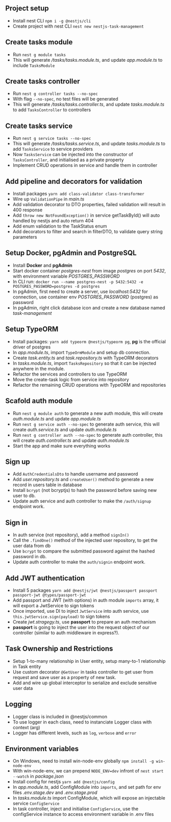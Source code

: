 ## Project setup

- Install nest CLI `npm i -g @nestjs/cli`
- Create project with nest CLI `nest new nestjs-task-management`

## Create tasks module

- Run `nest g module tasks`
- This will generate _/tasks/tasks.module.ts_, and update _app.module.ts_ to include `TasksModule`

## Create tasks controller

- Run `nest g controller tasks --no-spec`
- With flag `--no-spec`, no test files will be generated
- This will generate _/tasks/tasks.controller.ts_, and update _tasks.module.ts_ to add `TasksController` to controllers

## Create tasks service

- Run `nest g service tasks --no-spec`
- This will generate _/tasks/tasks.service.ts_, and update _tasks.module.ts_ to add `TasksService` to service providers
- Now `TasksService` can be injected into the constructor of `TasksController`, and initialised as a private property
- Implement CRUD operations in service and handle them in controller

## Add pipeline and decorators for validation

- Install packages `yarn add class-validator class-transformer`
- Wire up `ValidationPipe` in _main.ts_
- Add validation decorator to DTO properties, failed validation will result in 400 response
- Add `throw new NotFoundException()` in service getTaskById() will auto handled by nestjs and auto return 404
- Add enum validation to the TaskStatus enum
- Add decorators to filter and search in filterDTO, to validate query string parameters

## Setup Docker, pgAdmin and PostgreSQL

- Install **Docker** and **pgAdmin**
- Start docker container _postgres-nest_ from image _postgres_ on port _5432_, with environment variable _POSTGRES_PASSWORD_
- In CLI run: `docker run --name postgres-nest -p 5432:5432 -e POSTGRES_PASSWORD=postgres -d postgres`
- In pgAdmin, first need to create a server, use _localhost:5432_ for connection, use container env _POSTGRES_PASSWORD_ (postgres) as password
- In pgAdmin, right click database icon and create a new database named _task-management_

## Setup TypeORM

- Install packages: `yarn add typeorm @nestjs/typeorm pg`, **pg** is the official driver of postgres
- In _app.module.ts_, import `TypeOrmModule` and setup db connection.
- Create _task.entity.ts_ and _task.repository.ts_ with TypeORM decorators
- In _tasks.module.ts_, import `TasksRepository` so that it can be injected anywhere in the module.
- Refactor the services and controllers to use TypeORM
- Move the create-task logic from service into repository
- Refactor the remaining CRUD operations with TypeORM and repositories

## Scafold auth module

- Run `nest g module auth` to generate a new auth module, this will create *auth.module.ts* and update *app.module.ts*
- Run `nest g service auth --no-spec` to generate auth service, this will create *auth.service.ts* and update *auth.module.ts*
- Run `nest g controller auth --no-spec` to generate auth controller, this will create *auth.controller.ts* and update *auth.module.ts*
- Start the app and make sure everything works

## Sign up
- Add `AuthCredentialsDto` to handle username and password
- Add *user.repository.ts* and `createUser()` method to generate a new record in users table in database
- Install `bcrypt` (not bcryptjs) to hash the password before saving new user to db.
- Update auth service and auth controller to make the `/auth/signup` endpoint work.

## Sign in
- In auth service (not repository), add a method `signIn()`
- Call the `.findOne()` method of the injected user repository, to get the user data from db
- Use `bcrypt` to compare the submitted password against the hashed password in db.
- Update auth controller to make the `auth/signin` endpoint work.

## Add JWT authentication
- Install 5 packages `yarn add @nestjs/jwt @nestjs/passport passport passport-jwt @types/passport-jwt`
- Add passport and JWT (with options) in auth module `imports` array, it will export a JwtService to sign tokens
- Once imported, use DI to inject `JwtService` into auth service, use `this.jwtService.sign(payload)` to sign tokens
- Create *jwt.stragegy.ts*, use **passport** to prepare an auth mechanism
- **passport** is going to inject the user into the request object of our controller (similar to auth middleware in express?).

## Task Ownership and Restrictions
- Setup 1-to-many relationship in User entity, setup many-to-1 relationship in Task entity
- Use custom decorator `@GetUser` in tasks controller to get user from request and save user as a property of new task.
- Add and wire up global interceptor to serialize and exclude sensitive user data

## Logging
- Logger class is included in @nestjs/common
- To use logger in each class, need to instanciate Logger class with context (arg)
- Logger has different levels, such as `log`, `verbose` and `error`

## Environment variables
- On Windows, need to install win-node-env globally `npm install -g win-node-env`
- With win-node-env, we can prepend `NODE_ENV=dev` infront of `nest start --watch` in *package.json*
- Install config for nestjs `yarn add @nestjs/config`
- In *app.module.ts*, add ConfigModule into `imports`, and set path for env files *.env.stage.dev* and *.env.stage.prod*
- In *tasks.module.ts* import ConfigModule, which will expose an injectable service `ConfigService`
- In task controller, inject and initialise `ConfigService`, use the configService instance to access environment variable in .env files